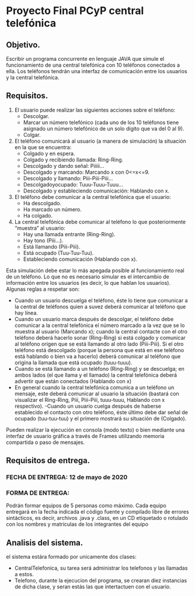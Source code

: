 # Proyecto Final PCyP central telefónica

## Objetivo.
Escribir un programa concurrente en lenguaje JAVA que simule el funcionamiento de una central telefónica con
10 teléfonos conectados a ella. Los teléfonos tendrán una interfaz de comunicación entre los usuarios y la central telefónica.

## Requisitos.
1. El usuario puede realizar las siguientes acciones sobre el teléfono:
    - Descolgar.  
    - Marcar un número telefónico (cada uno de los 10 teléfonos tiene asignado un número telefónico de un solo dígito que va del 0 al 9).
    - Colgar.
2. El teléfono comunicará al usuario (a manera de simulación) la situación en la que se encuentra:  
    - Colgado y en espera.  
    - Colgado y recibiendo llamada: Ring-Ring.  
    - Descolgado y dando señal: Piiiii...  
    - Descolgado y marcando: Marcando x con 0<=x<=9.
    - Descolgado y llamando: Piii-Piii-Piii...
    - Descolgadoyocupado: Tuuu-Tuuu-Tuuu...
    - Descolgado y estableciendo comunicación: Hablando con x.  
3. El teléfono debe comunicar a la central telefónica que el usuario:
    - Ha descolgado.
    - Ha marcado un número.
    - Ha colgado.
4. La central telefónica debe comunicar al teléfono lo que posteriormente “muestra” al usuario:
    - Hay una llamada entrante (Ring-Ring).
    - Hay tono (Piii...).
    - Está llamando (Piii-Piii).
    - Está ocupado (Tuu-Tuu-Tuu).
    - Estableciendo comunicación (Hablando con x).   
    
Esta  simulación  debe  estar  lo más  apegada  posible  al  funcionamiento  real  de un teléfono. 
Lo que no es necesario simular es el intercambio de información entre los usuarios (es decir, lo que hablan los usuarios). 
Algunas reglas a respetar son:
- Cuando un usuario descuelga el teléfono, éste lo tiene que comunicar a la central de teléfonos quien a suvez deberá 
comunicar al teléfono que hay línea.
- Cuando un usuario marca después de descolgar, el teléfono debe comunicar a la central telefónica el número marcado 
a la vez que se lo muestra al usuario (Marcando x); cuando la central contacte con el otro teléfono deberá hacerlo sonar 
(Ring-Ring) si está colgado y comunicar al teléfono origen que se está llamando al otro lado (Piii-Piii). Si el otro 
teléfono está descolgado (porque la persona que está en ese teléfono está hablando o bien va a hacerlo) deberá comunicar al 
teléfono que origina la llamada que está ocupado (tuuu-tuuu).
- Cuando se está llamando a un teléfono (Ring-Ring) y se descuelga; en ambos lados (el que llama y el llamado) la central 
telefónica deberá advertir que están conectados (Hablando con x)
- En general cuando la central telefónica comunica a un teléfono un mensaje, este deberá comunicar al usuario la situación 
(bastará con visualizar el Ring-Ring, Piii, Piii-Piii, tuuu-tuuu, Hablando con x respectivo).
-Cuando un usuario cuelga después de haberse establecido el contacto con otro teléfono, éste último debe dar señal de ocupado 
(tuu-tuu-tuu) y el primero mostrará su situación de (Colgado).

Pueden  realizar  la  ejecución  en  consola  (modo  texto)  o  bien  mediante  una  interfaz  de usuario gráfica a través 
de Frames utilizando memoria compartida o paso de mensajes.

## Requisitos de entrega.

### FECHA DE ENTREGA: 12 de mayo de 2020 
### FORMA DE ENTREGA:  
Podrán formar equipos de 5 personas como máximo. Cada equipo entregará en la fecha indicada el código fuente y compilado 
libre de errores sintácticos, es decir, archivos .java y .class, en un CD etiquetado o rotulado con los nombres y matrículas 
de los integrantes del equipo

## Analisis del sistema.  
el sistema estára formado por unicamente dos clases: 
- CentralTelefonica, su tarea será administrar los telefonos y las llamadas a estos.
- Telefono, durante la ejecucion del programa, se crearan diez instancias de dicha clase, y seran estás las que intertactuen 
con el usuario.
